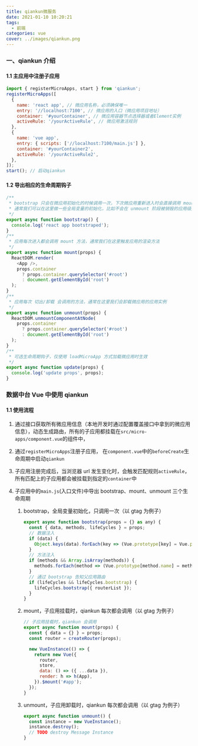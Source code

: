 ```yaml
---
title: qiankun微服务
date: 2021-01-10 10:20:21
tags:
  - 前端
categories: vue
cover: ../images/qiankun.png
---
```


### 一、qiankun 介绍

#### 1.1 主应用中注册子应用

```javascript
import { registerMicroApps, start } from 'qiankun';
registerMicroApps([
  {
    name: 'react app', // 微应用名称，必须确保唯一
    entry: '//localhost:7100', // 微应用的入口（微应用项目地址）
    container: '#yourContainer', // 微应用容器节点选择器或者Element实例
    activeRule: '/yourActiveRule', // 微应用激活规则
  },
  {
    name: 'vue app',
    entry: { scripts: ['//localhost:7100/main.js'] },
    container: '#yourContainer2',
    activeRule: '/yourActiveRule2',
  },
]);
start(); // 启动qiankun
```

#### 1.2 导出相应的生命周期钩子

```javascript
/**
 * bootstrap 只会在微应用初始化的时候调用一次，下次微应用重新进入时会直接调用 mount 钩子，不会再重复触发 bootstrap。
 * 通常我们可以在这里做一些全局变量的初始化，比如不会在 unmount 阶段被销毁的应用级别的缓存等。
 */
export async function bootstrap() {
  console.log('react app bootstraped');
}
/**
 * 应用每次进入都会调用 mount 方法，通常我们在这里触发应用的渲染方法
 */
export async function mount(props) {
  ReactDOM.render(
    <App />,
    props.container
      ? props.container.querySelector('#root')
      : document.getElementById('root')
  );
}
/**
 * 应用每次 切出/卸载 会调用的方法，通常在这里我们会卸载微应用的应用实例
 */
export async function unmount(props) {
  ReactDOM.unmountComponentAtNode(
    props.container
      ? props.container.querySelector('#root')
      : document.getElementById('root')
  );
}
/**
 * 可选生命周期钩子，仅使用 loadMicroApp 方式加载微应用时生效
 */
export async function update(props) {
  console.log('update props', props);
}
```

### 数据中台 Vue 中使用 qiankun

#### 1.1 使用流程

1. 通过接口获取所有微应用信息（本地开发时通过配置覆盖接口中拿到的微应用信息），动态生成路由，所有的子应用都挂载在`src/micro-apps/component.vue`的组件中，

2. 通过`registerMicroApps`注册子应用， 在`component.vue`中的`beforeCreate`生命周期中启动`qiankun`

3. 子应用注册完成后，当浏览器 url 发生变化时，会触发匹配规则`activeRule`，所有匹配上的子应用都会被挂载到指定的`container`中

4. 子应用中的`main.js`(入口文件)中导出 bootstrap、mount、unmount 三个生命周期

   1. bootstrap，全局变量初始化，只调用一次（以 gtag 为例子）

      ```javascript
      export async function bootstrap(props = {} as any) {
        const { data, methods, lifeCycles } = props;
        // 数据注入
        if (data) {
          Object.keys(data).forEach(key => (Vue.prototype[key] = Vue.prototype["$" + key] = data[key]));
        }
        // 方法注入
        if (methods && Array.isArray(methods)) {
          methods.forEach(method => (Vue.prototype[method.name] = method[method.name]));
        }
        // 通过 bootstrap 告知父应用路由
        if (lifeCycles && lifeCycles.bootstrap) {
          lifeCycles.bootstrap({ routerList });
        }
      }
      ```

   2. mount，子应用挂载时，qiankun 每次都会调用（以 gtag 为例子）

      ```javascript
      // 子应用挂载时，qiankun 会调用
      export async function mount(props) {
        const { data = {} } = props;
        const router = createRouter(props);

        new VueInstance(() => {
          return new Vue({
            router,
            store,
            data: () => ({ ...data }),
            render: h => h(App),
          }).$mount('#app');
        });
      }
      ```

   3. unmount，子应用卸载时，qiankun 每次都会调用（以 gtag 为例子）

      ```javascript
      export async function unmount() {
        const instance = new VueInstance();
        instance.destroy();
        // TODO destroy Message Instance
      }
      ```
